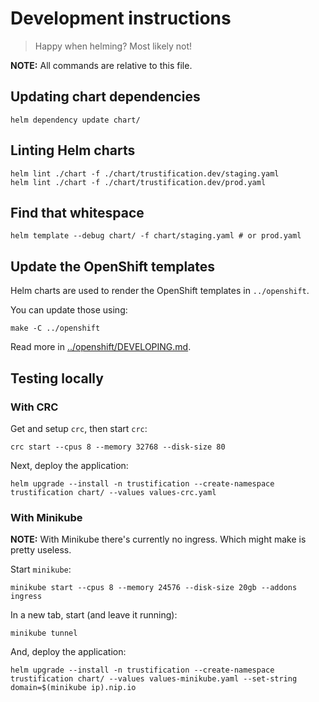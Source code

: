 # Development instructions

> Happy when helming? Most likely not!

**NOTE:** All commands are relative to this file.

## Updating chart dependencies

```shell
helm dependency update chart/
```

## Linting Helm charts

```shell
helm lint ./chart -f ./chart/trustification.dev/staging.yaml
helm lint ./chart -f ./chart/trustification.dev/prod.yaml
```

## Find that whitespace

```shell
helm template --debug chart/ -f chart/staging.yaml # or prod.yaml
```

## Update the OpenShift templates

Helm charts are used to render the OpenShift templates in `../openshift`.

You can update those using:

```shell
make -C ../openshift
```

Read more in [../openshift/DEVELOPING.md](../openshift/DEVE****LOPING.md).

## Testing locally

### With CRC

Get and setup `crc`, then start `crc`:

```shell
crc start --cpus 8 --memory 32768 --disk-size 80
```

Next, deploy the application:

```shell
helm upgrade --install -n trustification --create-namespace trustification chart/ --values values-crc.yaml
```

### With Minikube

**NOTE:** With Minikube there's currently no ingress. Which might make is pretty useless. 

Start `minikube`:

```shell
minikube start --cpus 8 --memory 24576 --disk-size 20gb --addons ingress
```

In a new tab, start (and leave it running):

```shell
minikube tunnel
```

And, deploy the application:

```shell
helm upgrade --install -n trustification --create-namespace trustification chart/ --values values-minikube.yaml --set-string domain=$(minikube ip).nip.io
```
